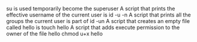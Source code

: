 su is used temporarily become the superuser
A script that prints the effective username of the current user is id -u -n
A script that prints all the groups the current user is part of id -un
A script that creates an empty file called hello is touch hello
A script that adds execute permission to the owner of the file hello chmod u+x hello
